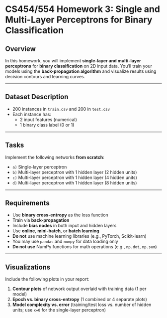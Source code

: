 # CS454/554 Homework 3: Single and Multi-Layer Perceptrons for Binary Classification

## Overview

In this homework, you will implement **single-layer and multi-layer perceptrons** for **binary classification** on 2D input data. You’ll train your models using the **back-propagation algorithm** and visualize results using decision contours and learning curves.

---

## Dataset Description

- 200 instances in `train.csv` and 200 in `test.csv`
- Each instance has:
  - 2 input features (numerical)
  - 1 binary class label (0 or 1)

---

## Tasks

Implement the following networks **from scratch**:

- `a)` Single-layer perceptron  
- `b)` Multi-layer perceptron with 1 hidden layer (2 hidden units)  
- `c)` Multi-layer perceptron with 1 hidden layer (4 hidden units)  
- `d)` Multi-layer perceptron with 1 hidden layer (8 hidden units)

---

## Requirements

- Use **binary cross-entropy** as the loss function
- Train via **back-propagation**
- Include **bias nodes** in both input and hidden layers
- Use **online**, **mini-batch**, or **batch learning**
- **Do not** use machine learning libraries (e.g., PyTorch, Scikit-learn)
- You may use `pandas` and `numpy` for data loading only
- **Do not use** NumPy functions for math operations (e.g., `np.dot`, `np.sum`)

---

## Visualizations

Include the following plots in your report:

1. **Contour plots** of network output overlaid with training data (1 per model)
2. **Epoch vs. binary cross-entropy** (1 combined or 4 separate plots)
3. **Model complexity vs. error** (training/test loss vs. number of hidden units; use `x=0` for the single-layer perceptron)


